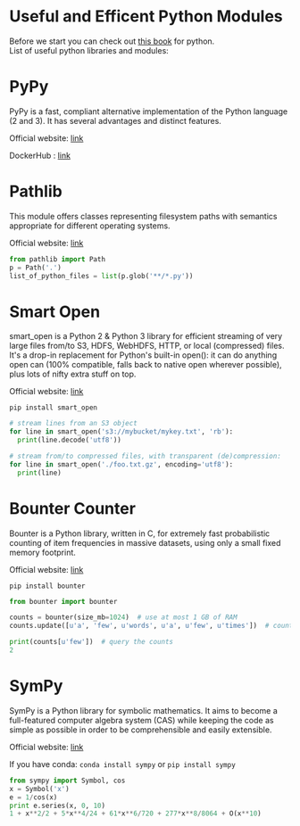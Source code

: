 # Useful and Efficent Python Modules
Before we start you can check out <a href="http://book.pythontips.com/en/latest/index.html">this book</a> for python.
<br/>List of useful python libraries and modules:

# PyPy
PyPy is a fast, compliant alternative implementation of the Python language (2 and 3). It has several advantages and distinct features.

<p>Official website: <a href="http://pypy.org/">link<a/></p>
<p>DockerHub : <a href="https://hub.docker.com/_/pypy">link<a/></p>

# Pathlib
This module offers classes representing filesystem paths with semantics appropriate for different operating systems.
<p>Official website: <a href="https://docs.python.org/3/library/pathlib.html">link<a/> </p>
  
```python
from pathlib import Path
p = Path('.')
list_of_python_files = list(p.glob('**/*.py'))
```

# Smart Open
smart_open is a Python 2 & Python 3 library for efficient streaming of very large files from/to S3, HDFS, WebHDFS, HTTP, or local (compressed) files. It's a drop-in replacement for Python's built-in open(): it can do anything open can (100% compatible, falls back to native open wherever possible), plus lots of nifty extra stuff on top.
<p>Official website: <a href="https://github.com/RaRe-Technologies/smart_open">link<a/></p>

`pip install smart_open`

```python
# stream lines from an S3 object
for line in smart_open('s3://mybucket/mykey.txt', 'rb'):
  print(line.decode('utf8'))

# stream from/to compressed files, with transparent (de)compression:
for line in smart_open('./foo.txt.gz', encoding='utf8'):
  print(line)
```

# Bounter Counter
Bounter is a Python library, written in C, for extremely fast probabilistic counting of item frequencies in massive datasets, using only a small fixed memory footprint.
<p>Official website: <a href="https://github.com/RaRe-Technologies/bounter">link<a/></p>

`pip install bounter`

```python
from bounter import bounter

counts = bounter(size_mb=1024)  # use at most 1 GB of RAM
counts.update([u'a', 'few', u'words', u'a', u'few', u'times'])  # count item frequencies

print(counts[u'few'])  # query the counts
2
```
# SymPy
SymPy is a Python library for symbolic mathematics. It aims to become a full-featured computer algebra system (CAS) while keeping the code as simple as possible in order to be comprehensible and easily extensible.
<p>Official website: <a href="https://github.com/sympy/sympy">link<a/></p>

If you have conda:
`conda install sympy`
or
`pip install sympy`

```python
from sympy import Symbol, cos
x = Symbol('x')
e = 1/cos(x)
print e.series(x, 0, 10)
1 + x**2/2 + 5*x**4/24 + 61*x**6/720 + 277*x**8/8064 + O(x**10)
```
